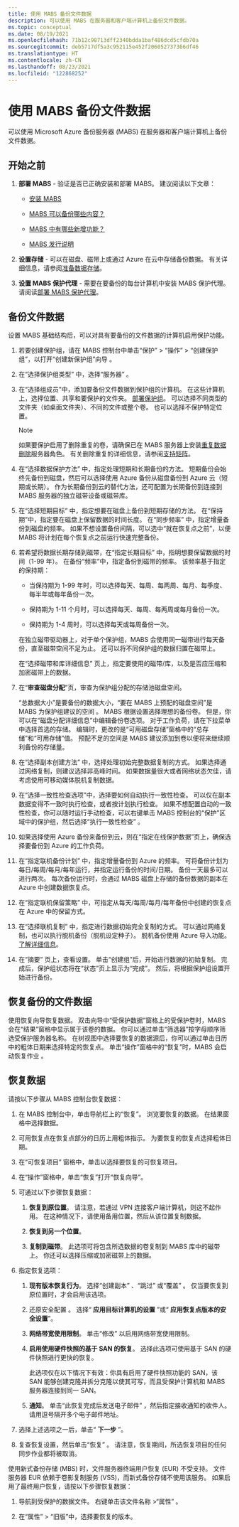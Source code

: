 ```yaml
---
title: 使用 MABS 备份文件数据
description: 可以使用 MABS 在服务器和客户端计算机上备份文件数据。
ms.topic: conceptual
ms.date: 08/19/2021
ms.openlocfilehash: 71b12c98713dff2340bdda1baf486dcd5cfdb70a
ms.sourcegitcommit: deb5717df5a3c952115e452f206052737366df46
ms.translationtype: HT
ms.contentlocale: zh-CN
ms.lasthandoff: 08/23/2021
ms.locfileid: "122868252"
---
```

# <a name="back-up-file-data-with-mabs"></a>使用 MABS 备份文件数据

可以使用 Microsoft Azure 备份服务器 (MABS) 在服务器和客户端计算机上备份文件数据。

## <a name="before-you-start"></a>开始之前

1. **部署 MABS** - 验证是否已正确安装和部署 MABS。 建议阅读以下文章：

   - [安装 MABS](backup-azure-microsoft-azure-backup.md)

   - [MABS 可以备份哪些内容？](backup-mabs-protection-matrix.md)

   - [MABS 中有哪些新增功能？](backup-mabs-whats-new-mabs.md)

   - [MABS 发行说明](backup-mabs-release-notes-v3.md)

1. **设置存储** - 可以在磁盘、磁带上或通过 Azure 在云中存储备份数据。 有关详细信息，请参阅[准备数据存储](/system-center/dpm/plan-long-and-short-term-data-storage?view=sc-dpm-2019&preserve-view=trus)。

1. **设置 MABS 保护代理** - 需要在要备份的每台计算机中安装 MABS 保护代理。 请阅读[部署 MABS 保护代理](backup-azure-microsoft-azure-backup.md)。

## <a name="back-up-file-data"></a>备份文件数据

设置 MABS 基础结构后，可以对具有要备份的文件数据的计算机启用保护功能。

1. 若要创建保护组，请在 MABS 控制台中单击“保护” > “操作” > “创建保护组”，以打开“创建新保护组”向导   。

1. 在“选择保护组类型”  中，选择“服务器”  。

1. 在“选择组成员”中，添加要备份文件数据到保护组的计算机。 在这些计算机上，选择位置、共享和要保护的文件夹。  [部署保护组](backup-support-matrix-mabs-dpm.md)。 可以选择不同类型的文件夹（如桌面文件夹）、不同的文件或整个卷。 也可以选择不保护特定位置。

   >[!NOTE]
   > 如果要保护启用了删除重复的卷，请确保已在 MABS 服务器上安装[重复数据删除](/windows-server/storage/data-deduplication/install-enable)服务器角色。 有关删除重复的详细信息，请参阅[支持矩阵](backup-support-matrix-mabs-dpm.md#deduplicated-volumes-support)。   

1. 在“选择数据保护方法”  中，指定处理短期和长期备份的方法。 短期备份会始终先备份到磁盘，然后可以选择使用 Azure 备份从磁盘备份到 Azure 云（短期或长期）。 作为长期备份到云的替代方法，还可配置为长期备份到连接到 MABS 服务器的独立磁带设备或磁带库。

1. 在“选择短期目标”  中，指定想要在磁盘上备份到短期存储的方法。  在“保持期”中，指定要在磁盘上保留数据的时间长度。 在“同步频率”  中，指定增量备份到磁盘的频率。 如果不想设置备份间隔，可以选中“就在恢复点之前”，以便 MABS 将计划在每个恢复点之前运行快速完整备份。

1. 若希望将数据长期存储到磁带，在“指定长期目标”  中，指明想要保留数据的时间（1-99 年）。 在备份“频率”中，指定备份到磁带的频率。 该频率基于指定的保持期：

   - 当保持期为 1-99 年时，可以选择每天、每周、每两周、每月、每季度、每半年或每年备份一次。

   - 保持期为 1-11 个月时，可以选择每天、每周、每两周或每月备份一次。

   - 保持期为 1-4 周时，可以选择每天或每周备份一次。

   在独立磁带驱动器上，对于单个保护组，MABS 会使用同一磁带进行每天备份，直至磁带空间不足为止。 还可以将不同保护组的数据归置在磁带上。

   在“选择磁带和库详细信息”  页上，指定要使用的磁带/库，以及是否应压缩和加密磁带上的数据。

1. 在“**审查磁盘分配**”页，审查为保护组分配的存储池磁盘空间。

   “总数据大小”是要备份的数据大小，“要在 MABS 上预配的磁盘空间”是 MABS 为保护组建议的空间 。 MABS 根据设置选择理想的备份卷。 但是，你可以在“磁盘分配详细信息”中编辑备份卷选项。 对于工作负荷，请在下拉菜单中选择首选的存储。 编辑时，更改的是“可用磁盘存储”窗格中的“总存储”和“可用存储”值。 预配不足的空间是 MABS 建议添加到卷以便将来继续顺利备份的存储量。

1. 在“选择副本创建方法”  中，选择处理初始完整数据复制的方式。  如果选择通过网络复制，则建议选择非高峰时间。 如果数据量很大或者网络状态欠佳，请考虑使用可移动媒体脱机复制数据。

1. 在“选择一致性检查选项”中，选择要如何自动执行一致性检查。 可以仅在副本数据变得不一致时执行检查，或者按计划执行检查。 如果不想配置自动的一致性检查，你可以随时运行手动检查，可以右键单击 MABS 控制台的“保护”区域中的保护组，然后选择“执行一致性检查” 。

1. 如果选择使用 Azure 备份来备份到云，则在“指定在线保护数据”页上，确保选择要备份到 Azure 的工作负荷。

1. 在“指定联机备份计划”  中，指定增量备份到 Azure 的频率。 可将备份计划为每日/每周/每月/每年运行，并指定运行备份的时间/日期。 备份一天最多可以进行两次。 每次备份运行时，会通过 MABS 磁盘上存储的备份数据的副本在 Azure 中创建数据恢复点。

1. 在“指定联机保留策略”  中，可指定从每天/每周/每月/每年备份中创建的恢复点在 Azure 中的保留方式。

1. 在“选择联机复制”  中，指定进行数据初始完全复制的方式。 可以通过网络复制，也可以执行脱机备份（脱机设定种子）。 脱机备份使用 Azure 导入功能。 [了解详细信息](/azure/backup/backup-azure-backup-import-export)。

1. 在“摘要”  页上，查看设置。 单击“创建组”后，开始进行数据的初始复制。 完成后，保护组状态将在“状态”页上显示为“完成”。 然后，将根据保护组设置开始进行备份。

## <a name="recover-backed-up-file-data"></a>恢复备份的文件数据

使用恢复向导恢复数据。 双击向导中“受保护数据”窗格上的受保护卷时，MABS 会在“结果”窗格中显示属于该卷的数据。 你可以通过单击“筛选器”按字母顺序筛选受保护服务器名称。 在树视图中选择要恢复的数据源后，你可以通过单击日历中的粗体日期来选择特定的恢复点。 单击“操作”窗格中的“恢复”时，MABS 会启动恢复作业 。

## <a name="recover-data"></a>恢复数据
请按以下步骤从 MABS 控制台恢复数据：

1. 在 MABS 控制台中，单击导航栏上的“恢复”。 浏览要恢复的数据。 在结果窗格中选择数据。

1. 可用恢复点在恢复点部分的日历上用粗体指示。 为要恢复的恢复点选择粗体日期。

1. 在“可恢复项目”  窗格中，单击以选择要恢复的可恢复项目。

1. 在“操作”窗格中，单击“恢复”打开“恢复向导”。

1. 可通过以下步骤恢复数据：

   1. **恢复到原位置**。 请注意，若通过 VPN 连接客户端计算机，则这不起作用。 在这种情况下，请使用备用位置，然后从该位置复制数据。

   1. **恢复到另一个位置**。

   1. **复制到磁带**。 此选项可将包含所选数据的卷复制到 MABS 库中的磁带上。 你还可以选择压缩或加密磁带上的数据。

1. 指定恢复选项：

   1. **现有版本恢复行为**。 选择“创建副本”  、“跳过”  或“覆盖”  。 仅当要恢复到原位置时，才会启用该选项。

   1. 还原安全配置  。 选择“ **应用目标计算机的设置** ”或“ **应用恢复点版本的安全设置**”。

   1. **网络带宽使用限制**。 单击“修改”  以启用网络带宽使用限制。

   1. **启用使用硬件快照的基于 SAN 的恢复**。 选择此选项可使用基于 SAN 的硬件快照进行更快的恢复。
      
      此选项仅在以下情况下有效：你具有启用了硬件快照功能的 SAN，该 SAN 能够创建克隆并拆分克隆以使其可写，而且受保护计算机和 MABS 服务器连接到同一 SAN。

   1. **通知**。 单击“此恢复完成后发送电子邮件”  ，然后指定接收通知的收件人。 请用逗号隔开多个电子邮件地址。

1. 选择上述选项之一后，单击“ **下一步** ”。

1. 复查恢复设置，然后单击“恢复”  。 请注意，恢复期间，所选恢复项目的任何同步作业都将被取消。

使用新式备份存储 (MBS) 时，文件服务器终端用户恢复 (EUR) 不受支持。 文件服务器 EUR 依赖于卷影复制服务 (VSS)，而新式备份存储不使用该服务。 如果启用了最终用户恢复，请按以下步骤恢复数据：

1. 导航到受保护的数据文件。 右键单击该文件名称 >“属性”  。

1. 在“属性” > “旧版”中，选择要恢复的版本。
